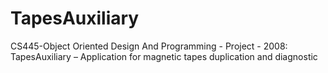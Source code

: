 # TapesAuxiliary
CS445-Object Oriented Design And Programming - Project - 2008: TapesAuxiliary – Application for magnetic tapes duplication and diagnostic

